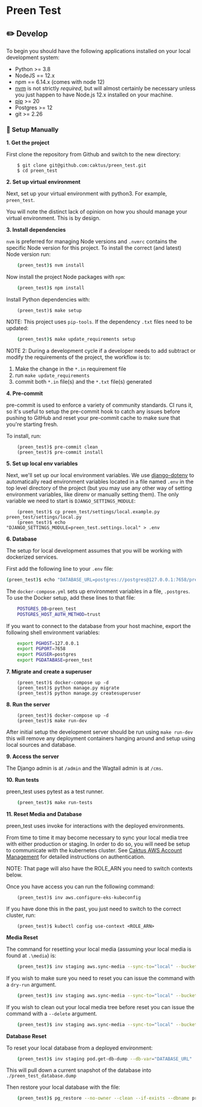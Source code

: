 # Preen Test


## ✏️ **Develop**
To begin you should have the following applications installed on your local development system:

- Python >= 3.8
- NodeJS == 12.x
- npm == 6.14.x (comes with node 12)
- [nvm](https://github.com/nvm-sh/nvm/blob/master/README.md) is not strictly _required_, but will almost certainly be necessary unless you just happen to have Node.js 12.x installed on your machine.
- [pip](http://www.pip-installer.org/) >= 20
- Postgres >= 12
- git >= 2.26



### 💪 **Setup Manually**

**1. Get the project**

First clone the repository from Github and switch to the new directory:

```linux
    $ git clone git@github.com:caktus/preen_test.git
    $ cd preen_test
```

**2. Set up virtual environment**

Next, set up your virtual environment with python3. For example, ``preen_test``.

You will note the distinct lack of opinion on how you should manage your virtual environment. This is by design.


**3. Install dependencies**

``nvm`` is preferred for managing Node versions and ``.nvmrc`` contains the
specific Node version for this project. To install the correct (and latest)
Node version run:

```sh
    (preen_test)$ nvm install
```

Now install the project Node packages with ``npm``:

```sh
    (preen_test)$ npm install
```

Install Python dependencies with:

```linux
    (preen_test)$ make setup
```

NOTE: This project uses ``pip-tools``. If the dependency `.txt` files need to be
updated:

```sh
    (preen_test)$ make update_requirements setup
```

NOTE 2: During a development cycle if a developer needs to add subtract or modify the requirements of the project, the
workflow is to:

1) Make the change in the ``*.in`` requirement file
2) run ``make update_requirements``
3) commit both ``*.in`` file(s) and the ``*.txt`` file(s) generated


**4. Pre-commit**

pre-commit is used to enforce a variety of community standards. CI runs it,
so it's useful to setup the pre-commit hook to catch any issues before pushing
to GitHub and reset your pre-commit cache to make sure that you're starting fresh.

To install, run:

```linux
    (preen_test)$ pre-commit clean
    (preen_test)$ pre-commit install
```


**5. Set up local env variables**

Next, we'll set up our local environment variables. We use
[django-dotenv](https://github.com/jpadilla/django-dotenv) to automatically read
environment variables located in a file named `.env` in the top level directory of the
project (but you may use any other way of setting environment variables, like direnv or
manually setting them). The only variable we need to start is `DJANGO_SETTINGS_MODULE`:

```linux
    (preen_test)$ cp preen_test/settings/local.example.py preen_test/settings/local.py
    (preen_test)$ echo "DJANGO_SETTINGS_MODULE=preen_test.settings.local" > .env
```


**6. Database**

The setup for local development assumes that you will be working with dockerized
services.

First add the following line to your `.env` file:

```sh
(preen_test)$ echo "DATABASE_URL=postgres://postgres@127.0.0.1:7658/preen_test" >> .env
```

The `docker-compose.yml` sets up environment variables in a file, ``.postgres``.
To use the Docker setup, add these lines to that file:

```sh
    POSTGRES_DB=preen_test
    POSTGRES_HOST_AUTH_METHOD=trust
```

If you want to connect to the database from your host machine, export the
following shell environment variables:

```sh
    export PGHOST=127.0.0.1
    export PGPORT=7658
    export PGUSER=postgres
    export PGDATABASE=preen_test
```


**7. Migrate and create a superuser**

```linux
    (preen_test)$ docker-compose up -d
    (preen_test)$ python manage.py migrate
    (preen_test)$ python manage.py createsuperuser
```

**8. Run the server**

```linux
    (preen_test)$ docker-compose up -d
    (preen_test)$ make run-dev
```

After initial setup the development server should be run using ``make run-dev`` this will remove any deployment containers hanging around and setup using local sources and database.


**9. Access the server**

The Django admin is at `/admin` and the Wagtail admin is at `/cms`.


**10. Run tests**

preen_test uses pytest as a test runner.


```sh
    (preen_test)$ make run-tests
```

**11. Reset Media and Database**

preen_test uses invoke for interactions with the deployed environments.

From time to time it may become necessary to sync your local media tree with either production or staging. In order to do so,
you will need be setup to communicate with the kubernetes cluster. See [Caktus AWS Account Management](https://github.com/caktus/caktus-hosting-services/blob/main/docs/aws-assumerole.md)
for detailed instructions on authentication.

NOTE: That page will also have the ROLE_ARN you need to switch contexts below.

Once you have access you can run the following command:

```shell
    (preen_test)$ inv aws.configure-eks-kubeconfig
```

If you have done this in the past, you just need to switch to the correct cluster, run:

```shell
    (preen_test)$ kubectl config use-context <ROLE_ARN>
```

**Media Reset**

The command for resetting your local media (assuming your local media is found at ``.\media``) is:


```sh
    (preen_test)$ inv staging aws.sync-media --sync-to="local" --bucket-path="media"
```

If you wish to make sure you need to reset you can issue the command with a ``dry-run`` argument.


```sh
    (preen_test)$ inv staging aws.sync-media --sync-to="local" --bucket-path="media" --dry-run
```

If you wish to clean out your local media tree before reset you can issue the command with a ``--delete`` argument.


```sh
    (preen_test)$ inv staging aws.sync-media --sync-to="local" --bucket-path="media" --delete
```


**Database Reset**

To reset your local database from a deployed environment:

```sh
    (preen_test)$ inv staging pod.get-db-dump --db-var="DATABASE_URL"
```

This will pull down a current snapshot of the database into ``./preen_test_database.dump``

Then restore your local database with the file:

```sh
    (preen_test)$ pg_restore --no-owner --clean --if-exists --dbname preen_test < preen_test_database.dump
```